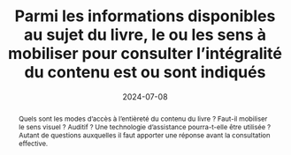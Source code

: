 ---
title: Parmi les informations disponibles au sujet du livre, le ou les sens à mobiliser pour consulter l’intégralité du contenu est ou sont indiqués
abstract: Quels sont les modes d’accès à l’entièreté du contenu du livre&nbsp;? Faut-il mobiliser le sens visuel&nbsp;? Auditif&nbsp;? Une technologie d’assistance pourra-t-elle être utilisée&nbsp;? Autant de questions auxquelles il faut apporter une réponse avant la consultation effective.
categories: 
    - "Informations avant consultation"
agrege: O0000-E083
opquast: 'N/A'
indiceebook: '83'
description: "Règle n° 083"
before: "082"
weight: "083"
after: "084"
actif: '1'
layout: rules
date: 2024-07-08
tags: 
    - "accessibilité"
    - "Utilisabilité"
objectif: 
    - "Permettre d’anticiper les moyens de consulter le livre"
    - "Limiter les risques de réclamations"
Meo: 
    - "Associer l’information au livre"
    - "Faire figurer l’information sur la page de présentation du livre"
Controle: 
    - "Vérifier la présence d’une indication sur les sens à mobiliser pour lire l’intégralité du contenu."
epubcheck: 
ace: 
humancheck: true
ReadiumGoToolkit: 
Source: 
    - "SNE"
Referentiel: 
    - "[liste 196, code 51](https://ns.editeur.org/onix/en/196/51)"
    - "[liste 196, code 52](https://ns.editeur.org/onix/en/196/52)"
steps: 
    - "Éditorial"
    - "Conception"
    - "Diffusion"
pertinence: 1
---